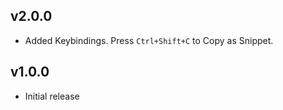 ## v2.0.0

- Added Keybindings. Press `Ctrl+Shift+C` to Copy as Snippet.

## v1.0.0

- Initial release
